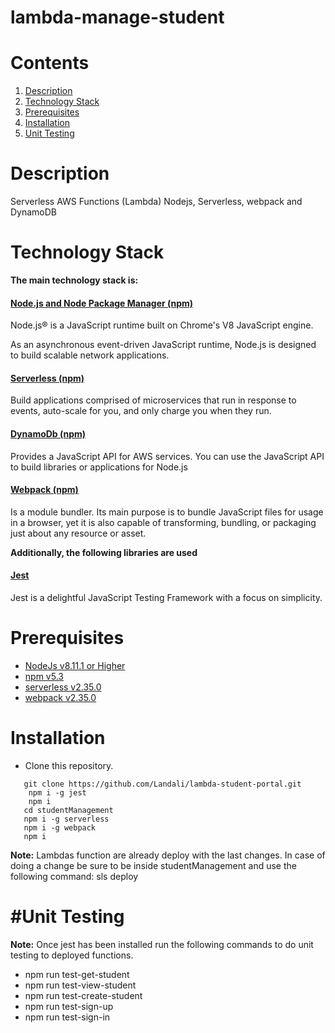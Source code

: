 # lambda-manage-student

# Contents

1. [Description](#Description)
2. [Technology Stack](#technology-stack)
3. [Prerequisites](#Prerequisites)
4. [Installation](#Installation)
5. [Unit Testing](#Unit-Testing)

# Description
Serverless AWS Functions (Lambda) Nodejs, Serverless, webpack and DynamoDB

# Technology Stack

**The main technology stack is:**

#### [Node.js and Node Package Manager (npm)](https://nodejs.org/)
Node.js® is a JavaScript runtime built on Chrome's V8 JavaScript engine.

As an asynchronous event-driven JavaScript runtime, Node.js is designed to build scalable network applications.

#### [Serverless (npm)](https://www.npmjs.com/package/serverless)
Build applications comprised of microservices that run in response to events, auto-scale for you, and only charge you when they run.

#### [DynamoDb (npm)](https://www.npmjs.com/package/aws-sdk)
Provides a JavaScript API for AWS services. You can use the JavaScript API to build libraries or applications for Node.js

#### [Webpack (npm)](https://www.npmjs.com/package/webpack)
Is a module bundler. Its main purpose is to bundle JavaScript files for usage in a browser, yet it is also capable of transforming, bundling, or packaging just about any resource or asset.

**Additionally, the following libraries are used**

#### [Jest](https://jestjs.io/)
Jest is a delightful JavaScript Testing Framework with a focus on simplicity.

# Prerequisites

- [NodeJs v8.11.1 or Higher](https://nodejs.org/en/)
- [npm v5.3](https://www.npmjs.com/)
- [serverless v2.35.0](https://www.npmjs.com/package/serverless)
- [webpack v2.35.0](https://www.npmjs.com/package/webpack)

# Installation
- Clone this repository.
```
   git clone https://github.com/Landali/lambda-student-portal.git
    npm i -g jest
    npm i
   cd studentManagement
   npm i -g serverless
   npm i -g webpack
   npm i

```
**Note:** Lambdas function are already deploy with the last changes. In case of doing a change be sure to be inside studentManagement and use the following command: sls deploy

# #Unit Testing
**Note:** Once jest has been installed run the following commands to do unit testing to deployed functions.
- npm run test-get-student
- npm run test-view-student
- npm run test-create-student
- npm run test-sign-up
- npm run test-sign-in
